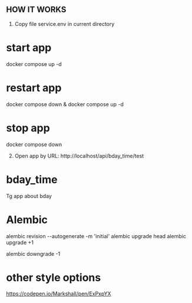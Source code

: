 ## HOW IT WORKS

1. Copy file service.env in current directory

# start app
docker compose up -d

# restart app
docker compose down & docker compose up -d

# stop app
docker compose down

2. Open app by URL: http://localhost/api/bday_time/test


# bday_time
Tg app about bday




# Alembic
alembic revision --autogenerate -m 'initial'
alembic upgrade head
alembic upgrade +1

alembic downgrade -1



# other style options
https://codepen.io/Markshall/pen/ExPxpYX



